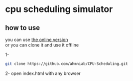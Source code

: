 # cpu scheduling simulator
## how to use 
you can use [the online version](https://ahmniab.github.io/CPU-Scheduling/) <br>
or you can clone it and use it offline 

1- 
```bash
git clone https://github.com/ahmniab/CPU-Scheduling.git 
```
2- open index.html with any browser
